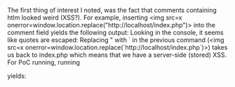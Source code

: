 The first thing of interest I noted, was the fact that comments containing htlm looked weird (XSS?). For example, inserting <img src=x onerror=window.location.replace("http://localhost/index.php")> into the comment field yields the following output:
<screenshot>
Looking in the console, it seems like quotes are escaped:
<screenshot>
Replacing " with \` in the previous command (<img src=x onerror=window.location.replace(\`http://localhost/index.php\`)>) takes us back to index.php which means that we have a server-side (stored) XSS. For PoC running, running 
<script>alert(document.domain)</script>
yields:
